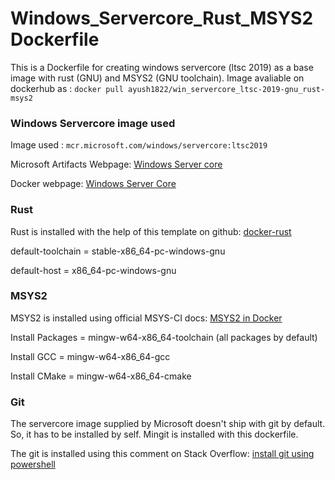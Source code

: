 # Windows_Servercore_Rust_MSYS2 Dockerfile

This is a Dockerfile for creating windows servercore (ltsc 2019) as a base image with rust (GNU) and MSYS2 (GNU toolchain).
Image avaliable on dockerhub as : `docker pull ayush1822/win_servercore_ltsc-2019-gnu_rust-msys2`

### Windows Servercore image used

Image used : `mcr.microsoft.com/windows/servercore:ltsc2019`

Microsoft Artifacts Webpage: [Windows Server core](https://mcr.microsoft.com/en-us/product/windows/servercore/about)

Docker webpage: [Windows Server Core](https://hub.docker.com/_/microsoft-windows-servercore)

### Rust

Rust is installed with the help of this template on github: [docker-rust](https://github.com/yodaldevoid/docker-rust/blob/windows/Dockerfile-windows-gnu.template)

default-toolchain =   stable-x86_64-pc-windows-gnu

default-host      =   x86_64-pc-windows-gnu

### MSYS2

MSYS2 is installed using official MSYS-CI docs: [MSYS2 in Docker](https://www.msys2.org/docs/ci/#:~:text=Install%20MSYS2%20under%20C%3A%5Cmsys64%20into%20a%20Windows%20based%20Docker%20image%3A)

Install Packages   =    mingw-w64-x86_64-toolchain (all packages by default)

Install GCC        =    mingw-w64-x86_64-gcc

Install CMake      =    mingw-w64-x86_64-cmake

### Git

The servercore image supplied by Microsoft doesn't ship with git by default. So, it has to be installed by self. Mingit is installed with this dockerfile.

The git is installed using this comment on Stack Overflow: [install git using powershell](https://stackoverflow.com/a/59210681)